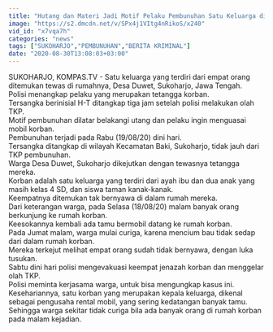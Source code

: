 ```yaml
---
title: "Hutang dan Materi Jadi Motif Pelaku Pembunuhan Satu Keluarga di Sukoharjo"
image: "https://s2.dmcdn.net/v/SPx4j1VItg4nRikoS/x240"
vid_id: "x7vqa7h"
categories: "news"
tags: ["SUKOHARJO","PEMBUNUHAN","BERITA KRIMINAL"]
date: "2020-08-30T13:08:03+03:00"
---
```

SUKOHARJO, KOMPAS.TV - Satu keluarga yang terdiri dari empat orang ditemukan tewas di rumahnya, Desa Duwet, Sukoharjo, Jawa Tengah.   <br>Polisi menangkap pelaku yang merupakan tetangga korban.   <br>Tersangka berinisial H-T ditangkap tiga jam setelah polisi melakukan olah TKP.    <br>Motif pembunuhan dilatar belakangi utang dan pelaku ingin menguasai mobil korban.   <br>Pembunuhan terjadi pada Rabu (19/08/20) dini hari.   <br>Tersangka ditangkap di wilayah Kecamatan Baki, Sukoharjo, tidak jauh dari TKP pembunuhan.   <br>Warga Desa Duwet, Sukoharjo dikejutkan dengan tewasnya tetangga mereka.   <br>Korban adalah satu keluarga yang terdiri dari ayah ibu dan dua anak yang masih kelas 4 SD, dan siswa taman kanak-kanak.   <br>Keempatnya ditemukan tak bernyawa di dalam rumah mereka.   <br>Dari keterangan warga, pada Selasa (18/08/20) malam banyak orang berkunjung ke rumah korban.   <br>Keesokannya kembali ada tamu bermobil datang ke rumah korban.   <br>Pada Jumat malam, warga mulai curiga, karena mencium bau tidak sedap dari dalam rumah korban.   <br>Mereka terkejut melihat empat orang sudah tidak bernyawa, dengan luka tusukan.   <br>Sabtu dini hari polisi mengevakuasi keempat jenazah korban dan menggelar olah TKP.   <br>Polisi meminta kerjasama warga, untuk bisa mengungkap kasus ini.   <br>Kesehariannya, satu korban yang merupakan kepala keluarga, dikenal sebagai pengusaha rental mobil, yang sering kedatangan banyak tamu.   <br>Sehingga warga sekitar tidak curiga bila ada banyak orang di rumah korban pada malam kejadian.   <br>
